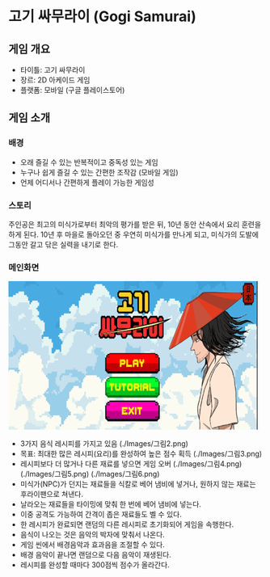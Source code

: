 # 고기 싸무라이 (Gogi Samurai)

## 게임 개요
- 타이틀: 고기 싸무라이
- 장르: 2D 아케이드 게임
- 플랫폼: 모바일 (구글 플레이스토어)

## 게임 소개
### 배경
- 오래 즐길 수 있는 반복적이고 중독성 있는 게임
- 누구나 쉽게 즐길 수 있는 간편한 조작감 (모바일 게임)
- 언제 어디서나 간편하게 플레이 가능한 게임성

### 스토리
주인공은 최고의 미식가로부터 최악의 평가를 받은 뒤, 10년 동안 산속에서 요리 훈련을 하게 된다. 10년 후 마을로 돌아오던 중 우연히 미식가를 만나게 되고, 미식가의 도발에 그동안 갈고 닦은 실력을 내기로 한다.

### 메인화면
![메인화면](./Images/그림1.png)

- 3가지 음식 레시피를 가지고 있음
(./Images/그림2.png)
- 목표: 최대한 많은 레시피(요리)를 완성하여 높은 점수 획득
(./Images/그림3.png)
- 레시피보다 더 많거나 다른 재료를 넣으면 게임 오버
(./Images/그림4.png)  (./Images/그림5.png)  (./Images/그림6.png)
- 미식가(NPC)가 던지는 재료들을 식칼로 베어 냄비에 넣거나, 원하지 않는 재료는 후라이팬으로 쳐낸다.
- 날라오는 재료들을 타이밍에 맞춰 한 번에 베어 냄비에 넣는다.
- 이중 공격도 가능하여 간격이 좁은 재료들도 벨 수 있다.
- 한 레시피가 완료되면 랜덤의 다른 레시피로 초기화되어 게임을 속행한다.
- 음식이 나오는 것은 음악의 박자에 맞춰서 나온다.
- 게임 씬에서 배경음악과 효과음을 조절할 수 있다.
- 배경 음악이 끝나면 랜덤으로 다음 음악이 재생된다.
- 레시피를 완성할 때마다 300점씩 점수가 올라간다.